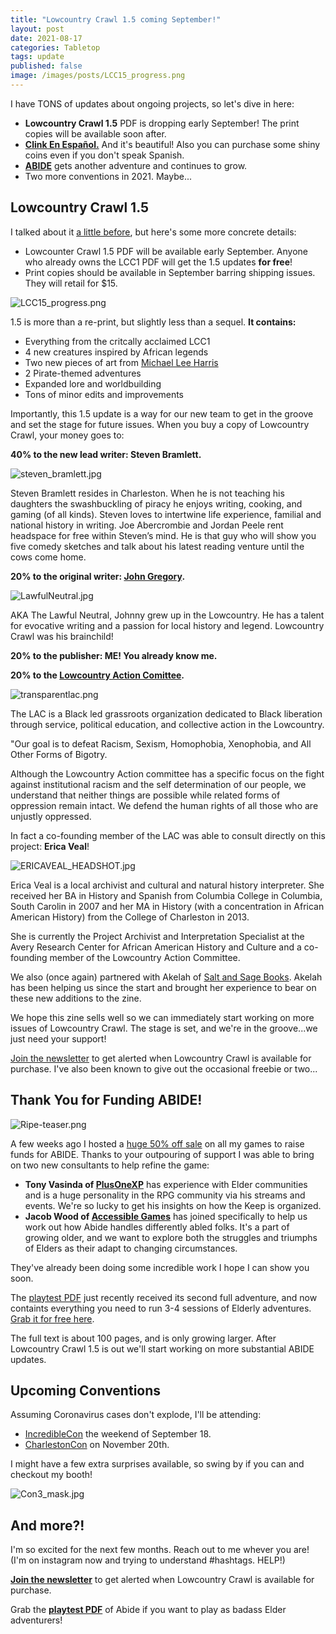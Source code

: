 ```yaml
---
title: "Lowcountry Crawl 1.5 coming September!"
layout: post
date: 2021-08-17
categories: Tabletop
tags: update
published: false
image: /images/posts/LCC15_progress.png
---
```


I have TONS of updates about ongoing projects, so let's dive in here:

- **Lowcountry Crawl 1.5** PDF is dropping early September! The print copies will be available soon after.
- [**Clink En Español.**](/david/2021/07/clinkenespanol) And it's beautiful! Also you can purchase some shiny coins even if you don't speak Spanish.
- [**ABIDE**](/abide) gets another adventure and continues to grow. 
- Two more conventions in 2021. Maybe...

## Lowcountry Crawl 1.5

I talked about it [a little before](/david/2021/06/lccreturnsripe), but here's some more concrete details:

 - Lowcounter Crawl 1.5 PDF will be available early September. Anyone who already owns the LCC1 PDF will get the 1.5 updates **for free**!
 - Print copies should be available in September barring shipping issues. They will retail for $15.

![LCC15_progress.png](/images/posts/LCC15_progress.png)

1.5 is more than a re-print, but slightly less than a sequel. **It contains:**

 - Everything from the critcally acclaimed LCC1
 - 4 new creatures inspired by African legends
 - Two new pieces of art from [Michael Lee Harris](https://michaelleeharris.carbonmade.com/)
 - 2 Pirate-themed adventures
 - Expanded lore and worldbuilding
 - Tons of minor edits and improvements

Importantly, this 1.5 update is a way for our new team to get in the groove and set the stage for future issues. When you buy a copy of Lowcountry Crawl, your money goes to:

**40% to the new lead writer: Steven Bramlett.**

![steven_bramlett.jpg](/images/posts/steven_bramlett.jpg)

Steven Bramlett resides in Charleston. When he is not teaching his daughters the swashbuckling of piracy he enjoys writing, cooking, and gaming (of all kinds). Steven loves to intertwine life experience, familial and national history in writing. Joe Abercrombie and Jordan Peele rent headspace for free within Steven’s mind. He is that guy who will show you five comedy sketches and talk about his latest reading venture until the cows come home. 

**20% to the original writer: [John Gregory](https://www.unlawful.games/).**

![LawfulNeutral.jpg](/images/posts/LawfulNeutral.jpg)

AKA The Lawful Neutral, Johnny grew up in the Lowcountry. He has a talent for evocative writing and a passion for local history and legend. Lowcountry Crawl was his brainchild!

**20% to the publisher: ME! You already know me.**

**20% to the [Lowcountry Action Comittee](https://www.lctakesaction.com/).**

![transparentlac.png](/images/posts/transparentlac.png)

The LAC is a Black led grassroots organization dedicated to Black liberation through service, political education, and collective action in the Lowcountry.

"Our goal is to defeat Racism, Sexism, Homophobia, Xenophobia, and All Other Forms of Bigotry.

Although the Lowcountry Action committee has a specific focus on the fight against institutional racism and the self determination of our people, we understand that neither things are possible while related forms of oppression remain intact. We defend the human rights of all those who are unjustly oppressed.

In fact a co-founding member of the LAC was able to consult directly on this project: **Erica Veal**!

![ERICAVEAL_HEADSHOT.jpg](/images/posts/ERICAVEAL_HEADSHOT.jpg)

Erica Veal is a local archivist and cultural and natural history interpreter. She received her BA in History and Spanish from Columbia College in Columbia, South Carolin in 2007 and her MA in History (with a concentration in African American History) from the College of Charleston in 2013. 

She is currently the Project Archivist and Interpretation Specialist at the Avery Research Center for African American History and Culture and a co-founding member of the Lowcountry Action Committee. 

We also (once again) partnered with Akelah of [Salt and Sage Books](https://www.saltandsagebooks.com/). Akelah has been helping us since the start and brought her experience to bear on these new additions to the zine.

We hope this zine sells well so we can immediately start working on more issues of Lowcountry Crawl. The stage is set, and we're in the groove...we just need your support!

[Join the newsletter](https://tinyletter.com/davidschirduan/subscribe) to get alerted when Lowcountry Crawl is available for purchase. I've also been known to give out the occasional freebie or two...

## Thank You for Funding ABIDE!

![Ripe-teaser.png](/images/Ripe-teaser.png)

A few weeks ago I hosted a [huge 50% off sale](/david/2021/07/halfsale) on all my games to raise funds for ABIDE. Thanks to your outpouring of support I was able to bring on two new consultants to help refine the game:

 - **Tony Vasinda of [PlusOneXP](https://plusoneexp.com/)** has experience with Elder communities and is a huge personality in the RPG community via his streams and events. We're so lucky to get his insights on how the Keep is organized.
 - **Jacob Wood of [Accessible Games](http://www.accessiblegames.biz/)** has joined specifically to help us work out how Abide handles differently abled folks. It's a part of growing older, and we want to explore both the struggles and triumphs of Elders as their adapt to changing circumstances.

They've already been doing some incredible work I hope I can show you soon.

The [playtest PDF](/abide) just recently received its second full adventure, and now containts everything you need to run 3-4 sessions of Elderly adventures. [Grab it for free here](/abide).

The full text is about 100 pages, and is only growing larger. After Lowcountry Crawl 1.5 is out we'll start working on more substantial ABIDE updates.

## Upcoming Conventions

Assuming Coronavirus cases don't explode, I'll be attending: 

 - [IncredibleCon](http://www.incrediblecon.com/) the weekend of September 18.
 - [CharlestonCon](http://www.charlestoncon.com/) on November 20th.

I might have a few extra surprises available, so swing by if you can and checkout my booth!

![Con3_mask.jpg](/images/posts/Con3_mask.jpg)

## And more?!

I'm so excited for the next few months. Reach out to me whever you are! (I'm on instagram now and trying to understand #hashtags. HELP!)

[**Join the newsletter**](https://tinyletter.com/davidschirduan/subscribe) to get alerted when Lowcountry Crawl is available for purchase. 

Grab the [**playtest PDF**](/abide) of Abide if you want to play as badass Elder adventurers!

